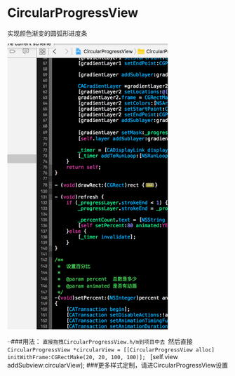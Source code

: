 # CircularProgressView
实现颜色渐变的圆弧形进度条

![gif](https://github.com/Easyzhan/CircleProressGradient/blob/master/circleProgress.gif "效果图")


··###用法：
``直接拖拽CircularProgressView.h/m到项目中去
``然后直接   
``CircularProgressView *circularView = [[CircularProgressView alloc] initWithFrame:CGRectMake(20, 20, 100, 100)];
`` [self.view addSubview:circularView];
###更多样式定制，请进CircularProgressView设置
